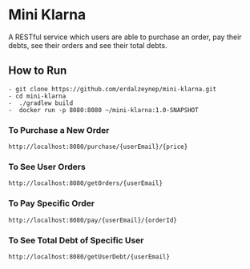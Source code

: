 # Mini Klarna
 A RESTful service which users are able to purchase an order, 
 pay their debts, see their orders and see their total debts.
 
 ## How to Run
 ```
 - git clone https://github.com/erdalzeynep/mini-klarna.git
 - cd mini-klarna
 -  ./gradlew build
 -  docker run -p 8080:8080 ~/mini-klarna:1.0-SNAPSHOT
 ```
 
 ### To Purchase a New Order
 ```
http://localhost:8080/purchase/{userEmail}/{price}
```

 ### To See User Orders
 ```
http://localhost:8080/getOrders/{userEmail}
```

 ### To Pay Specific Order
  ```
http://localhost:8080/pay/{userEmail}/{orderId}
 ```

 ### To See Total Debt of Specific User 
  ```
http://localhost:8080/getUserDebt/{userEmail}
 ```


 
 
 
